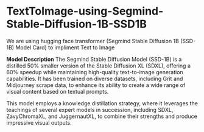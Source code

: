 # TextToImage-using-Segmind-Stable-Diffusion-1B-SSD1B

We are using hugging face transformer (Segmind Stable Diffusion 1B (SSD-1B) Model Card) to impliment Text to Image 

**Model Description**
The Segmind Stable Diffusion Model (SSD-1B) is a distilled 50% smaller version of the Stable Diffusion XL (SDXL), offering a 60% speedup while maintaining high-quality text-to-image generation capabilities. It has been trained on diverse datasets, including Grit and Midjourney scrape data, to enhance its ability to create a wide range of visual content based on textual prompts.

This model employs a knowledge distillation strategy, where it leverages the teachings of several expert models in succession, including SDXL, ZavyChromaXL, and JuggernautXL, to combine their strengths and produce impressive visual outputs.
